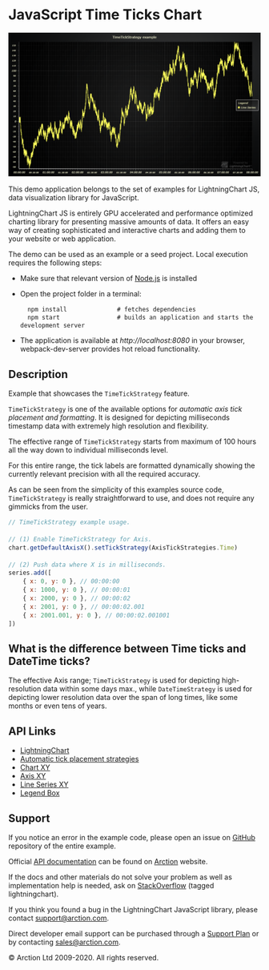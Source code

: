 # JavaScript Time Ticks Chart

![JavaScript Time Ticks Chart](timeTickStrategy.png)

This demo application belongs to the set of examples for LightningChart JS, data visualization library for JavaScript.

LightningChart JS is entirely GPU accelerated and performance optimized charting library for presenting massive amounts of data. It offers an easy way of creating sophisticated and interactive charts and adding them to your website or web application.

The demo can be used as an example or a seed project. Local execution requires the following steps:

- Make sure that relevant version of [Node.js](https://nodejs.org/en/download/) is installed
- Open the project folder in a terminal:

        npm install              # fetches dependencies
        npm start                # builds an application and starts the development server

- The application is available at *http://localhost:8080* in your browser, webpack-dev-server provides hot reload functionality.


## Description

Example that showcases the `TimeTickStrategy` feature.

`TimeTickStrategy` is one of the available options for *automatic axis tick placement and formatting*. It is designed for depicting milliseconds timestamp data with extremely high resolution and flexibility.

The effective range of `TimeTickStrategy` starts from maximum of 100 hours all the way down to individual milliseconds level.

For this entire range, the tick labels are formatted dynamically showing the currently relevant precision with all the required accuracy.

As can be seen from the simplicity of this examples source code, `TimeTickStrategy` is really straightforward to use, and does not require any gimmicks from the user.

```js
// TimeTickStrategy example usage.

// (1) Enable TimeTickStrategy for Axis.
chart.getDefaultAxisX().setTickStrategy(AxisTickStrategies.Time)

// (2) Push data where X is in milliseconds.
series.add([
    { x: 0, y: 0 }, // 00:00:00
    { x: 1000, y: 0 }, // 00:00:01
    { x: 2000, y: 0 }, // 00:00:02
    { x: 2001, y: 0 }, // 00:00:02.001
    { x: 2001.001, y: 0 }, // 00:00:02.001001
])

```

## What is the difference between Time ticks and DateTime ticks?

The effective Axis range; `TimeTickStrategy` is used for depicting high-resolution data within some days max., while `DateTimeStrategy` is used for depicting lower resolution data over the span of long times, like some months or even tens of years.


## API Links

* [LightningChart]
* [Automatic tick placement strategies]
* [Chart XY]
* [Axis XY]
* [Line Series XY]
* [Legend Box]


## Support

If you notice an error in the example code, please open an issue on [GitHub][0] repository of the entire example.

Official [API documentation][1] can be found on [Arction][2] website.

If the docs and other materials do not solve your problem as well as implementation help is needed, ask on [StackOverflow][3] (tagged lightningchart).

If you think you found a bug in the LightningChart JavaScript library, please contact support@arction.com.

Direct developer email support can be purchased through a [Support Plan][4] or by contacting sales@arction.com.

[0]: https://github.com/Arction/
[1]: https://www.arction.com/lightningchart-js-api-documentation/
[2]: https://www.arction.com
[3]: https://stackoverflow.com/questions/tagged/lightningchart
[4]: https://www.arction.com/support-services/

© Arction Ltd 2009-2020. All rights reserved.


[LightningChart]: https://www.arction.com/lightningchart-js-api-documentation/v3.1.0/interfaces/lightningchart.html
[Automatic tick placement strategies]: https://www.arction.com/lightningchart-js-api-documentation/v3.1.0/globals.html#axistickstrategies
[Chart XY]: https://www.arction.com/lightningchart-js-api-documentation/v3.1.0/classes/chartxy.html
[Axis XY]: https://www.arction.com/lightningchart-js-api-documentation/v3.1.0/classes/axis.html
[Line Series XY]: https://www.arction.com/lightningchart-js-api-documentation/v3.1.0/classes/lineseries.html
[Legend Box]: https://www.arction.com/lightningchart-js-api-documentation/v3.1.0/classes/chartxy.html#addlegendbox

